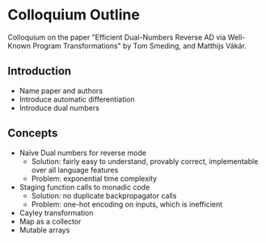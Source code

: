 # Colloquium Outline
Colloquium on the paper "Efficient Dual-Numbers Reverse AD via Well-Known Program Transformations" by Tom Smeding, and Matthijs Vákár.

## Introduction
- Name paper and authors
- Introduce automatic differentiation
- Introduce dual numbers

## Concepts
- Naïve Dual numbers for reverse mode
    - Solution: fairly easy to understand, provably correct, implementable over all language features
    - Problem: exponential time complexity
- Staging function calls to monadic code
    - Solution: no duplicate backpropagator calls
    - Problem: one-hot encoding on inputs, which is inefficient
- Cayley transformation
- Map as a collector
- Mutable arrays
